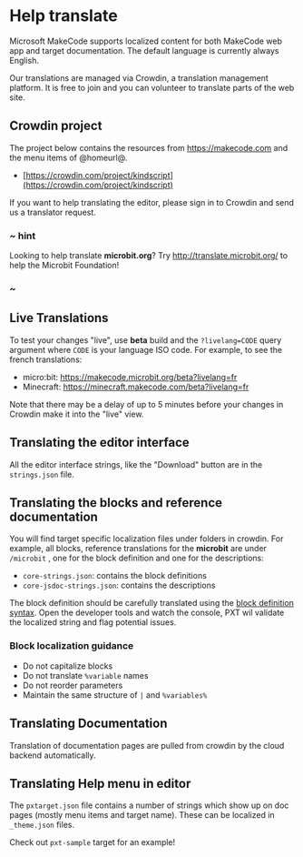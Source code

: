 # Help translate

Microsoft MakeCode supports localized content for both MakeCode web app and target documentation.
The default language is currently always English.

Our translations are managed via Crowdin, a translation management platform. It is free to join
and you can volunteer to translate parts of the web site.

## Crowdin project

The project below contains the resources from https://makecode.com and the menu items of @homeurl@.

* [https://crowdin.com/project/kindscript](https://crowdin.com/project/kindscript)

If you want to help translating the editor, please sign in to Crowdin and send us a translator request.

### ~ hint

Looking to help translate **microbit.org**? Try http://translate.microbit.org/ to help the Microbit Foundation!

### ~

## Live Translations

To test your changes "live", use **beta** build and the ``?livelang=CODE`` query argument where ``CODE`` is your language ISO code. For example, to see the french translations:

* micro:bit: https://makecode.microbit.org/beta?livelang=fr
* Minecraft: https://minecraft.makecode.com/beta?livelang=fr

Note that there may be a delay of up to 5 minutes before your changes in Crowdin make it into the "live" view.

## Translating the editor interface

All the editor interface strings, like the "Download" button are in the ``strings.json`` file.

## Translating the blocks and reference documentation

You will find target specific localization files under folders in crowdin. For example, all blocks, reference translations for the **microbit** are under ``/microbit`` , one for the block definition and one for the descriptions:

* ``core-strings.json``: contains the block definitions
* ``core-jsdoc-strings.json``: contains the descriptions

The block definition should be carefully translated using the [block definition syntax](https://makecode.com/defining-blocks). 
Open the developer tools and watch the console, PXT wil validate the localized string and flag potential issues.

### Block localization guidance

* Do not capitalize blocks
* Do not translate ``%variable`` names
* Do not reorder parameters
* Maintain the same structure of ``|`` and ``%variables%``

## Translating Documentation

Translation of documentation pages are pulled from crowdin by the cloud backend automatically.

## Translating Help menu in editor

The `pxtarget.json` file contains a number of strings which
show up on doc pages (mostly menu items and target name). These can
be localized in ``_theme.json`` files. 

Check out `pxt-sample` target for an example!
